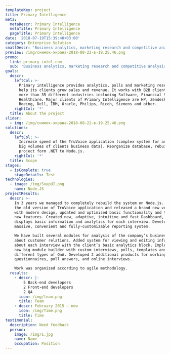 ```yaml
---
templateKey: project
title: Primary Intelligence
meta:
  metaDescr: Primary Intelligence
  metaTitle: Primary Intelligence
  pageTitle: Primary Intelligence
date: '2018-07-19T15:39:40+03:00'
category: Enterprise Solution
smallDescr: 'Business analytics, marketing research and competitive analysis'
preview: /img/снимок-экрана-2018-08-22-в-19.25.46.png
promo:
  link: primary-intel.com
  sub: 'Business analytics, marketing research and competitive analysis'
goals:
  descr:
    leftCol: >-
      Primary intelligence provides analytics, polls and marketing research to
      help its clients grow sales and revenue. It works with B2B clients form
      more than 35 different industries including Software, Financial Services,
      Healthcare. Major clients of Primary Intelligence are HP, Zendesk, Adobe,
      Boeing, Dell, IBM, Oracle, Philips, Ricoh, Siemens and other.
    rightCol: '*'
  title: About the project
slider:
  - img: /img/снимок-экрана-2018-08-22-в-19.25.46.png
solutions:
  descr:
    leftCol: >-
      Increase speed of the TruVoice application (complex system for analysis of
      big volumes of clients business data). Reorganize database, rebuild
      project form .NET to Node.js.
    rightCol: '*'
  title: Scope
stages:
  - isComplete: true
    stageDetails: Test
technologies:
  - image: /img/SoapUI.png
    name: Node.JS
projectResults:
  descr: >-
    In 3 years we managed to completely rebuild the system on Node.js. Updated
    the old version of TruVoice application and released a brand new version
    with modern design, updated and optimized basic functionality and tons of
    new features. Created new, adaptive, intuitive and fast Dashboard, that
    displays basic information and analytics for each interview. Developed
    massive, convenient and fully-customizable reporting system.

    We have built several modules for analysis of the company’s business data
    about customer relations. Added system for viewing and editing information
    about each interview with the client’s basic analytics block. Implemented
    new big module builder with custom interviews, polls, templates and
    different types of QnA. Developed 2 additional products for working with
    questionnaires, poll answers, and online interviews.

    Work was organized according to agile methodology.
  results:
    - descr: |-
        5 Back-end developers
        2 Front-end developers
        2 QA
      icon: /img/team.png
      title: Team
    - descr: February 2015 — now
      icon: /img/Time.png
      title: Time
testimonial:
  description: Need feedback
  person:
    image: /img/1.jpg
    name: Name
    occupation: Position
---
```


